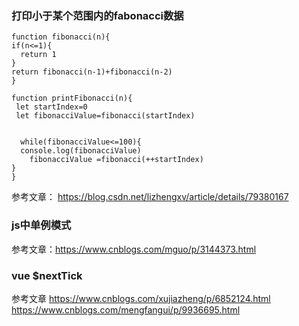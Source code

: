 ### 打印小于某个范围内的fabonacci数据
```
function fibonacci(n){
if(n<=1){
  return 1
}
return fibonacci(n-1)+fibonacci(n-2)
}

function printFibonacci(n){
 let startIndex=0
 let fibonacciValue=fibonacci(startIndex)
 
 
  while(fibonacciValue<=100){
  console.log(fibonacciValue)
 	fibonacciValue =fibonacci(++startIndex)
}
}
```
参考文章：
https://blog.csdn.net/lizhengxv/article/details/79380167

### js中单例模式
参考文章：https://www.cnblogs.com/mguo/p/3144373.html

### vue $nextTick 
参考文章 https://www.cnblogs.com/xujiazheng/p/6852124.html
       https://www.cnblogs.com/mengfangui/p/9936695.html
